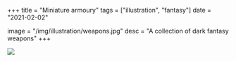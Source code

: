 +++
title = "Miniature armoury"
tags = ["illustration", "fantasy"]
date = "2021-02-02"

image = "/img/illustration/weapons.jpg"
desc = "A collection of dark fantasy weapons"
+++

![](/img/illustration/weapons.jpg)

